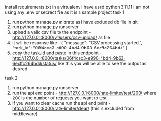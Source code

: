 install requirements.txt in a virtualenv i have used python 3.11.11
i am not using any .env or secrect file as it is a sample project 
task 1 
1. run python manage.py migrate as i have excluded db file in git
2. run python manage.py runserver 
3. upload a valid csv file to the endpoint - http://127.0.0.1:8000/v1/users/csv-upload/ as file 
4. it will be response like  - {
  "message": "CSV processing started.",
  "task_id": "06f4cec3-e990-4bd4-9b63-6ecffc264bdd"
}
5. copy the task_id and paste in this endpoint - http://127.0.0.1:8000/tasks/06f4cec3-e990-4bd4-9b63-6ecffc264bdd/status/
  like this 
you will be able to see the output as desired

task 2 
1. run python manage.py runserver
2. run the api end point - http://127.0.0.1:8000/rate-limiter/test/200/ where 200 is the number of requests you want to test
3. if you want to clear cache run the api end point - http://127.0.0.1:8000/rate-limiter/clear/ (this is excluded from middleware)

